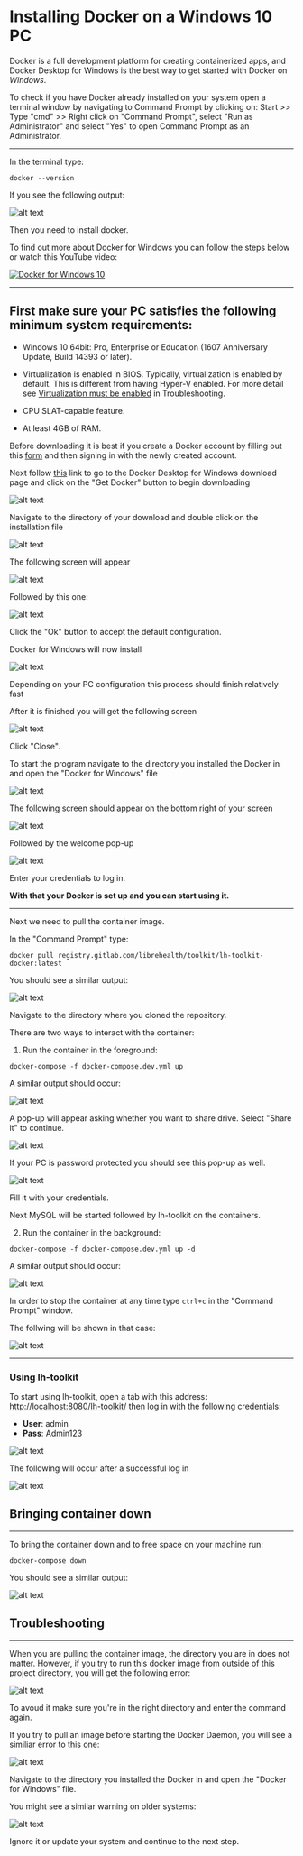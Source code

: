 # Installing Docker on a Windows 10 PC

Docker is a full development platform for creating containerized apps, and Docker Desktop for Windows is the best way to get started with Docker on _Windows_.

To check if you have Docker already installed on your system open a terminal window by navigating to Command Prompt by clicking on: Start >> Type "cmd" >> Right click on "Command Prompt", select "Run as Administrator" and select "Yes" to open Command Prompt as an Administrator.

---

In the terminal type:

```
docker --version
```

If you see the following output:

![alt text](img/docker-not-installed-message.png "Docker not installed message")

Then you need to install docker.

To find out more about Docker for Windows you can follow the steps below or watch this YouTube video:

[![Docker for Windows 10](img/youtube-thumbnail.png)](https://youtu.be/iJeL2tOFfvM?t=14 "Docker for Windows 10")

---

## First make sure your PC satisfies the following minimum system requirements:

- Windows 10 64bit: Pro, Enterprise or Education (1607 Anniversary Update, Build 14393 or later).

- Virtualization is enabled in BIOS. Typically, virtualization is enabled by default. This is different from having Hyper-V enabled. For more detail see [Virtualization must be enabled](https://docs.docker.com/docker-for-windows/troubleshoot/#virtualization-must-be-enabled) in Troubleshooting.

- CPU SLAT-capable feature.

- At least 4GB of RAM.

Before downloading it is best if you create a Docker account by filling out this [form](https://hub.docker.com/signup) and then signing in with the newly created account.

Next follow [this](https://hub.docker.com/editions/community/docker-ce-desktop-windows) link to go to the Docker Desktop for Windows download page and click on the "Get Docker" button to begin downloading

![alt text](img/docker-download-button.png "Docker download")

Navigate to the directory of your download and double click on the installation file

![alt text](img/docker-file.png "Docker file")

The following screen will appear

![alt text](img/docker-download-screen.png "Docker download screen")

Followed by this one:

![alt text](img/docker-configuration-screen.png "Docker configuration screen")

Click the "Ok" button to accept the default configuration.

Docker for Windows will now install

![alt text](img/unpacking-docker-files.png "Docker installation process")

Depending on your PC configuration this process should finish relatively fast

After it is finished you will get the following screen

![alt text](img/installation-finished.png "Docker installation finished")

Click "Close".

To start the program navigate to the directory you installed the Docker in and open the "Docker for Windows" file

![alt text](img/docker-start-icon.png "Docker start icon")

The following screen should appear on the bottom right of your screen

![alt text](img/docker-desktop-starting.png "Docker Desktop starting")

Followed by the welcome pop-up

![alt text](img/docker-welcome-pop-up.png "Docker Welcome Pop-up")

Enter your credentials to log in.

**With that your Docker is set up and you can start using it.**

---

Next we need to pull the container image.

In the "Command Prompt" type:

```
docker pull registry.gitlab.com/librehealth/toolkit/lh-toolkit-docker:latest
```

You should see a similar output:

![alt text](img/pulling-container-image.png "Pulling a container image output")

Navigate to the directory where you cloned the repository.

There are two ways to interact with the container:

1. Run the container in the foreground:

```
docker-compose -f docker-compose.dev.yml up
```

A similar output should occur:

![alt text](img/container-in-foreground.png "Container in foreground output")

A pop-up will appear asking whether you want to share drive. Select "Share it" to continue.

![alt text](img/share-pop-up.png "pop-up")

If your PC is password protected you should see this pop-up as well.

![alt text](img/docker-access.png "docker access")

Fill it with your credentials.

Next MySQL will be started followed by lh-toolkit on the containers.

2. Run the container in the background:

```
docker-compose -f docker-compose.dev.yml up -d
```

A similar output should occur:

![alt text](img/container-in-background.png "Container in background output")

In order to stop the container at any time type `ctrl+c` in the "Command Prompt" window.

The follwing will be shown in that case:

![alt text](img/docker-server-stop.png "Docker server stop")

---

### Using lh-toolkit

To start using lh-toolkit, open a tab with this address: [http://localhost:8080/lh-toolkit/](http://localhost:8080/lh-toolkit/) then log in with the following credentials:

- **User**: admin
- **Pass**: Admin123

![alt text](img/lh-sign-in.png "Sign in page for Libre Health toolkit")

The following will occur after a successful log in

![alt text](img/sign-in-success.png "Successful sign in page")

## Bringing container down

---

To bring the container down and to free space on your machine run:

```
docker-compose down
```

You should see a similar output:

![alt text](img/bringing-container-down.png "Output from the 'docker-compose down' command")

## Troubleshooting

---

When you are pulling the container image, the directory you are in does not matter.
However, if you try to run this docker image from outside of this project directory, you will get the following error:

![alt text](img/wrong-path-name.png "Output from the 'docker-compose down' command")

To avoud it make sure you're in the right directory and enter the command again.

If you try to pull an image before starting the Docker Daemon, you will see a similiar error to this one:

![alt text](img/no-daemon-pull-request.png "Output when Docker daemon is not running")

Navigate to the directory you installed the Docker in and open the "Docker for Windows" file.

You might see a similar warning on older systems:

![alt text](img/old-windows.png "No Windows output")

Ignore it or update your system and continue to the next step.
